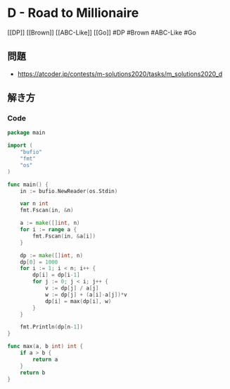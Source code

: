# D - Road to Millionaire
[[DP]] [[Brown]] [[ABC-Like]] [[Go]]
#DP #Brown #ABC-Like #Go 

## 問題
- https://atcoder.jp/contests/m-solutions2020/tasks/m_solutions2020_d

## 解き方
### Code
```go
package main

import (
	"bufio"
	"fmt"
	"os"
)

func main() {
	in := bufio.NewReader(os.Stdin)

	var n int
	fmt.Fscan(in, &n)

	a := make([]int, n)
	for i := range a {
		fmt.Fscan(in, &a[i])
	}

	dp := make([]int, n)
	dp[0] = 1000
	for i := 1; i < n; i++ {
		dp[i] = dp[i-1]
		for j := 0; j < i; j++ {
			v := dp[j] / a[j]
			w := dp[j] + (a[i]-a[j])*v
			dp[i] = max(dp[i], w)
		}
	}

	fmt.Println(dp[n-1])
}

func max(a, b int) int {
	if a > b {
		return a
	}
	return b
}
```